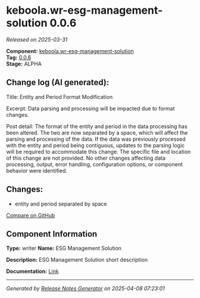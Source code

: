 #  keboola.wr-esg-management-solution 0.0.6

_Released on 2025-03-31_

**Component:** [keboola.wr-esg-management-solution](https://github.com/keboola/component-esg)  
**Tag:** [0.0.6](https://github.com/keboola/component-esg/releases/tag/0.0.6)  
**Stage:** ALPHA


## Change log (AI generated):
Title: Entity and Period Format Modification

Excerpt: Data parsing and processing will be impacted due to format changes.

Post detail: 
The format of the entity and period in the data processing has been altered. The two are now separated by a space, which will affect the parsing and processing of the data. If the data was previously processed with the entity and period being contiguous, updates to the parsing logic will be required to accommodate this change. The specific file and location of this change are not provided. No other changes affecting data processing, output, error handling, configuration options, or component behavior were identified.



## Changes:



- entity and period separated by space 



[Compare on GitHub](https://github.com/keboola/component-esg/compare/0.0.5...0.0.6)



## Component Information
**Type:** writer
**Name:** ESG Management Solution

**Description:** ESG Management Solution short description


**Documentation:** [Link](https://github.com/keboola/component-esg/blob/master/README.md)



---
_Generated by [Release Notes Generator](https://github.com/keboola/release-notes-generator)
on 2025-04-08 07:23:01_